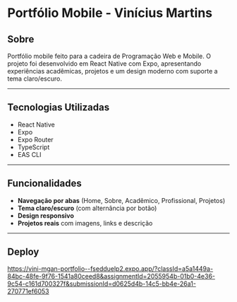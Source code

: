 # Portfólio Mobile - Vinícius Martins

## Sobre

Portfólio mobile feito para a cadeira de Programação Web e Mobile. O projeto foi desenvolvido em React Native com Expo, apresentando experiências acadêmicas, projetos e um design moderno com suporte a tema claro/escuro.

---

## Tecnologias Utilizadas

- React Native
- Expo
- Expo Router
- TypeScript
- EAS CLI

---

## Funcionalidades

- **Navegação por abas** (Home, Sobre, Acadêmico, Profissional, Projetos)
- **Tema claro/escuro** (com alternância por botão)
- **Design responsivo**
- **Projetos reais** com imagens, links e descrição

---

## Deploy

https://vini-mgan-portfolio--fsedduelp2.expo.app/?classId=a5a1449a-84bc-48fe-9f76-1541a80ceed8&assignmentId=2055954b-01b0-4e36-9c54-c161d700327f&submissionId=d0625d4b-14c5-bb4e-26a1-270771ef6053

